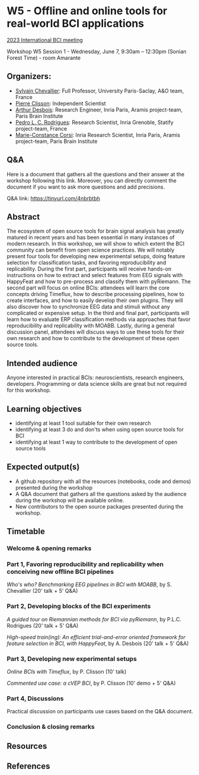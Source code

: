 # W5 - Offline and online tools for real-world BCI applications


[2023 International BCI meeting](https://bcisociety.org/bci-meeting/)


Workshop W5 Session 1 - Wednesday, June 7, 9:30am – 12:30pm (Sonian Forest Time) - room Amarante

## Organizers:
- [Sylvain Chevallier](https://sylvchev.github.io/): Full Professor, University Paris-Saclay, A&O team, France 
- [Pierre Clisson](https://clisson.com/): Independent Scientist
- [Arthur Desbois](https://www.linkedin.com/in/arthur-desbois-801a9313a/?originalSubdomain=fr): Research Engineer, Inria Paris, Aramis project-team, Paris Brain Institute
- [Pedro L. C. Rodrigues](https://plcrodrigues.github.io/): Research Scientist, Inria Grenoble, Statify project-team, France
- [Marie-Constance Corsi](https://marieconstance-corsi.netlify.app/): Inria Research Scientist, Inria Paris, Aramis project-team, Paris Brain Institute


## Q&A
Here is a document that gathers all the questions and their answer at the workshop following this link. Moreover, you can directly comment the document if you want to ask more questions and add precisions.

Q&A link: https://tinyurl.com/4nbrbtbh


## Abstract
The ecosystem of open source tools for brain signal analysis has greatly matured in recent years and has been essential in many instances of modern research. In this workshop, we will show to which extent the BCI community can benefit from open science practices. We will notably present four tools for developing new experimental setups, doing feature selection for classification tasks, and favoring reproducibility and replicability. 
During the first part, participants will receive hands-on instructions on how to extract and select features from EEG signals with HappyFeat and how to pre-process and classify them with pyRiemann.
The second part will focus on online BCIs: attendees will learn the core concepts driving Timeflux, how to describe processing pipelines, how to create interfaces, and how to easily develop their own plugins. They will also discover how to synchronize EEG data and stimuli without any complicated or expensive setup. In the third and final part, participants will learn how to evaluate ERP classification methods via approaches that favor reproducibility and replicability with MOABB.
Lastly, during a general discussion panel, attendees will discuss ways to use these tools for their own research and how to contribute to the development of these open source tools. 


## Intended audience
Anyone interested in practical BCIs: neuroscientists, research engineers, developers. Programming or data science skills are great but not required for this workshop.

## Learning objectives
-	identifying at least 1 tool suitable for their own research
-	identifying at least 3 do and don'ts when using open source tools for BCI
-	identifying at least 1 way to contribute to the development of open source tools 

## Expected output(s)
-	A github repository with all the resources (notebooks, code and demos) presented during the workshop
-	A Q&A document that gathers all the questions asked by the audience during the workshop will be available online.
-	New contributors to the open source packages presented during the workshop.


## Timetable

### Welcome & opening remarks

### Part 1, Favoring reproducibility and replicability when conceiving new offline BCI pipelines
*Who's who? Benchmarking EEG pipelines in BCI with MOABB*, by S. Chevallier (20' talk + 5' Q&A)

### Part 2, Developing blocks of the BCI experiments
*A guided tour on Riemannian methods for BCI via pyRiemann*, by P.L.C. Rodrigues (20' talk + 5' Q&A)

*High-speed train(ing): An efficient trial-and-error oriented framework for feature selection in BCI, with HappyFeat*, by A. Desbois (20' talk + 5' Q&A)

### Part 3, Developing new experimental setups
*Online BCIs with Timeflux*, by P. Clisson (10' talk)

*Commented use case: a cVEP BCI*, by P. Clisson (10' demo + 5' Q&A)

### Part 4, Discussions
Practical discussion on participants use cases based on the Q&A document.

### Conclusion & closing remarks

## Resources

## References
